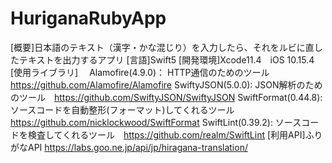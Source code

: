 # HuriganaRubyApp
[概要]日本語のテキスト（漢字・かな混じり）を入力したら、それをルビに直したテキストを出力するアプリ
[言語]Swift5 
[開発環境]Xcode11.4　iOS 10.15.4 
[使用ライブラリ]
　Alamofire(4.9.0)： HTTP通信のためのツール　https://github.com/Alamofire/Alamofire
  SwiftyJSON(5.0.0): JSON解析のためのツール　https://github.com/SwiftyJSON/SwiftyJSON
  SwiftFormat(0.44.8): ソースコードを自動整形(フォーマット)してくれるツール　https://github.com/nicklockwood/SwiftFormat
  SwiftLint(0.39.2): ソースコードを検査してくれるツール　https://github.com/realm/SwiftLint
[利用API]ふりがなAPI https://labs.goo.ne.jp/api/jp/hiragana-translation/
